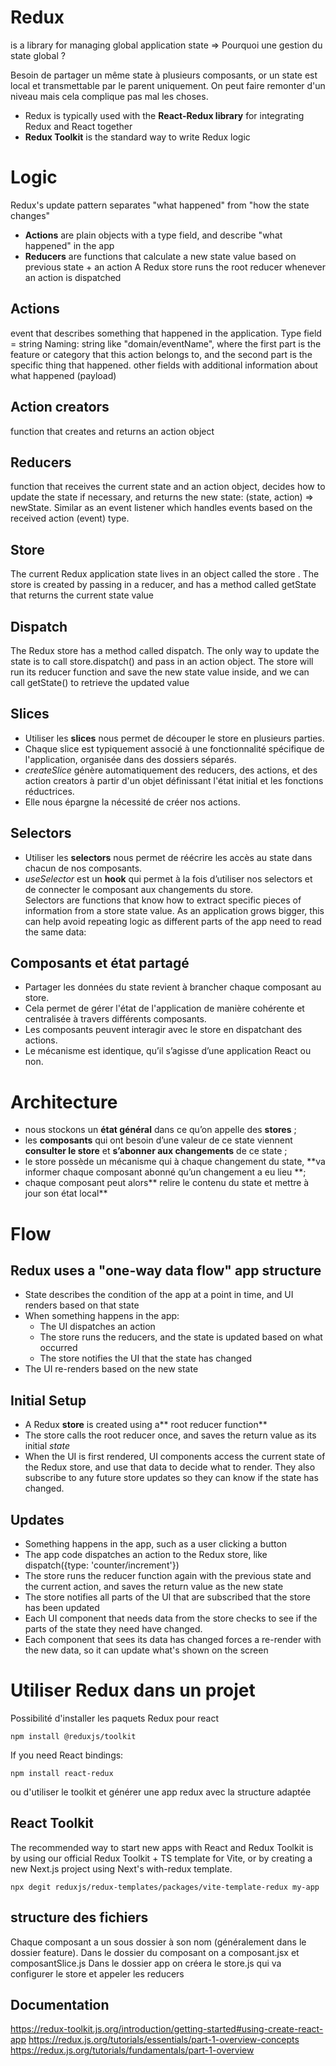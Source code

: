 # Redux
 is a library for managing global application state => 
 Pourquoi une gestion du state global ?

Besoin de partager un même state à plusieurs composants, or un state est local et transmettable par le parent uniquement. On peut faire remonter d'un niveau mais cela complique pas mal les choses.


 
- Redux is typically used with the **React-Redux library** for integrating Redux and React together
- **Redux Toolkit** is the standard way to write Redux logic

# Logic

Redux's update pattern separates "what happened" from "how the state changes"
- **Actions** are plain objects with a type field, and describe "what happened" in the app
- **Reducers** are functions that calculate a new state value based on previous state + an action
A Redux store runs the root reducer whenever an action is dispatched

## Actions
event that describes something that happened in the application. Type field = string
Naming:  string like "domain/eventName", where the first part is the feature or category that this action belongs to, and the second part is the specific thing that happened. other fields with additional information about what happened (payload)

## Action creators
function that creates and returns an action object

## Reducers
function that receives the current state and an action object, decides how to update the state if necessary, and returns the new state: (state, action) => newState. Similar as an event listener which handles events based on the received action (event) type.

## Store
The current Redux application state lives in an object called the store . The store is created by passing in a reducer, and has a method called getState that returns the current state value
## Dispatch
The Redux store has a method called dispatch. The only way to update the state is to call store.dispatch() and pass in an action object. The store will run its reducer function and save the new state value inside, and we can call getState() to retrieve the updated value

## Slices
- Utiliser les **slices** nous permet de découper le store en plusieurs parties.
- Chaque slice est typiquement associé à une fonctionnalité spécifique de l'application, organisée dans des dossiers séparés.
- _createSlice_ génère automatiquement des reducers, des actions, et des action creators à partir d'un objet définissant l'état initial et les fonctions réductrices.
- Elle nous épargne la nécessité de créer nos actions.

## Selectors
- Utiliser les **selectors** nous permet de réécrire les accès au state dans chacun de nos composants.
- _useSelector_  est un **hook** qui permet à la fois d’utiliser nos selectors et de connecter le composant aux changements du store.  
Selectors are functions that know how to extract specific pieces of information from a store state value. As an application grows bigger, this can help avoid repeating logic as different parts of the app need to read the same data:


## Composants et état partagé

- Partager les données du state revient à brancher chaque composant au store.
- Cela permet de gérer l'état de l'application de manière cohérente et centralisée à travers différents composants.
- Les composants peuvent interagir avec le store en dispatchant des actions.
- Le mécanisme est identique, qu’il s’agisse d’une application React ou non.    


# Architecture
- nous stockons un **état général** dans ce qu’on appelle des **stores** ;
- les **composants** qui ont besoin d’une valeur de ce state viennent **consulter le store** et **s’abonner aux changements** de ce state ;
- le store possède un mécanisme qui à chaque changement du state, **va informer chaque composant abonné qu’un changement a eu lieu **;
- chaque composant peut alors** relire le contenu du state et mettre à jour son état local**

# Flow
## Redux uses a "one-way data flow" app structure
- State describes the condition of the app at a point in time, and UI renders based on that state
- When something happens in the app:
  - The UI dispatches an action
  - The store runs the reducers, and the state is updated based on what occurred
  - The store notifies the UI that the state has changed
- The UI re-renders based on the new state

 ## Initial Setup
 - A Redux **store** is created using a** root reducer function**
- The store calls the root reducer once, and saves the return value as its initial _state_
- When the UI is first rendered, UI components access the current state of the Redux store, and use that data to decide what to render. They also subscribe to any future store updates so they can know if the state has changed.

 ## Updates
- Something happens in the app, such as a user clicking a button
- The app code dispatches an action to the Redux store, like dispatch({type: 'counter/increment'})
- The store runs the reducer function again with the previous state and the current action, and saves the return value as the new state
- The store notifies all parts of the UI that are subscribed that the store has been updated
- Each UI component that needs data from the store checks to see if the parts of the state they need have changed.
- Each component that sees its data has changed forces a re-render with the new data, so it can update what's shown on the screen

# Utiliser Redux dans un projet
Possibilité d'installer les paquets Redux pour react 
```
npm install @reduxjs/toolkit
```
If you need React bindings:
```
npm install react-redux
```
ou d'utiliser le toolkit et générer une app redux avec la structure adaptée

## React Toolkit
The recommended way to start new apps with React and Redux Toolkit is by using our official Redux Toolkit + TS template for Vite, or by creating a new Next.js project using Next's with-redux template.
```
npx degit reduxjs/redux-templates/packages/vite-template-redux my-app

```

## structure des fichiers

Chaque composant a un sous dossier à son nom (généralement dans le dossier feature). Dans le dossier du composant on a composant.jsx et composantSlice.js
Dans le dossier app on créera le store.js qui va configurer le store et appeler les reducers

## Documentation

https://redux-toolkit.js.org/introduction/getting-started#using-create-react-app
https://redux.js.org/tutorials/essentials/part-1-overview-concepts
https://redux.js.org/tutorials/fundamentals/part-1-overview

